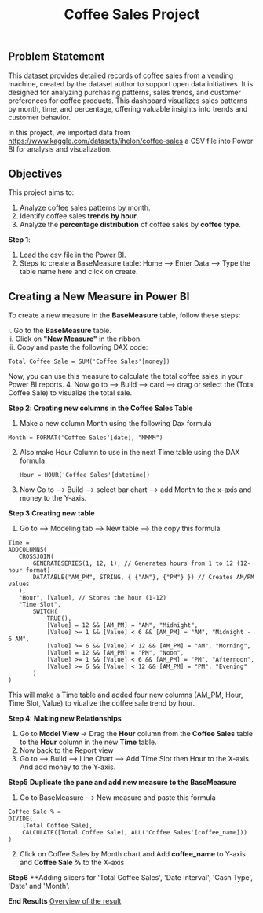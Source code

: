 <header>

<!--
  <<< Author notes: Course header >>>
  Include a 1280×640 image, course title in sentence case, and a concise description in emphasis.
  In your repository settings: enable template repository, add your 1280×640 social image, auto delete head branches.
  Add your open source license, GitHub uses MIT license.
-->

# Coffee Sales Project


</header>

<!--
  <<< Author notes: Step 1 >>>
  Choose 3-5 steps for your course.
  The first step is always the hardest, so pick something easy!
  Link to docs.github.com for further explanations.
  Encourage users to open new tabs for steps!
-->

## Problem Statement

This dataset provides detailed records of coffee sales from a vending machine, created by the dataset author to support open data initiatives. It is designed for analyzing purchasing patterns, sales trends, and customer preferences for coffee products. This dashboard visualizes sales patterns by month, time, and percentage, offering valuable insights into trends and customer behavior.

In this project, we imported data from https://www.kaggle.com/datasets/ihelon/coffee-sales a CSV file into Power BI for analysis and visualization.

## Objectives

This project aims to:
1. Analyze coffee sales patterns by month.
2. Identify coffee sales **trends by hour**.
3. Analyze the **percentage distribution** of coffee sales by **coffee type**.


**Step 1**: 
1. Load the csv file in the Power BI.
2. Steps to create a BaseMeasure table: Home --> Enter Data --> Type the table name here and click on create.

## Creating a New Measure in Power BI  

To create a new measure in the **BaseMeasure** table, follow these steps:

i. Go to the **BaseMeasure** table.  
ii. Click on **"New Measure"** in the ribbon.  
iii. Copy and paste the following DAX code:

```DAX
Total Coffee Sale = SUM('Coffee Sales'[money])
```

Now, you can use this measure to calculate the total coffee sales in your Power BI reports.
4. Now go to --> Build --> card --> drag or select the (Total Coffee Sale) to visualize the total sale.

**Step 2**:
**Creating new columns in the Coffee Sales Table**
1. Make a new column Month using the following Dax formula
``` DAX
Month = FORMAT('Coffee Sales'[date], "MMMM")
```
2. Also make Hour Column to use in the next Time table using the DAX formula
   ```DAX
   Hour = HOUR('Coffee Sales'[datetime])
   ```
2. Now Go to --> Build --> select bar chart --> add Month to the x-axis and money to the Y-axis.

**Step 3**
**Creating new table**
1. Go to --> Modeling tab --> New table --> the copy this formula
 ```DAX
Time = 
ADDCOLUMNS(
    CROSSJOIN(
        GENERATESERIES(1, 12, 1), // Generates hours from 1 to 12 (12-hour format)
        DATATABLE("AM_PM", STRING, { {"AM"}, {"PM"} }) // Creates AM/PM values
    ),
    "Hour", [Value], // Stores the hour (1-12)
    "Time Slot", 
        SWITCH(
            TRUE(),
            [Value] = 12 && [AM_PM] = "AM", "Midnight",
            [Value] >= 1 && [Value] < 6 && [AM_PM] = "AM", "Midnight - 6 AM",
            [Value] >= 6 && [Value] < 12 && [AM_PM] = "AM", "Morning",
            [Value] = 12 && [AM_PM] = "PM", "Noon",
            [Value] >= 1 && [Value] < 6 && [AM_PM] = "PM", "Afternoon",
            [Value] >= 6 && [Value] < 12 && [AM_PM] = "PM", "Evening"
        )
)
```

 This will make a Time table and added four new columns (AM_PM, Hour, Time Slot, Value) to viualize the coffee sale trend by hour.

 **Step 4**:
 **Making new Relationships**
 1. Go to **Model View** → Drag the **Hour** column from the **Coffee Sales** table to the **Hour** column in the new **Time** table.
2. Now back to the Report view
3. Go to --> Build --> Line Chart --> Add Time Slot then Hour to the X-axis. And add money to the Y-axis.

**Step5**
**Duplicate the pane and add new measure to the BaseMeasure**
1. Go to BaseMeasure --> New measure and paste this formula
```DAX
Coffee Sale % = 
DIVIDE(
    [Total Coffee Sale], 
    CALCULATE([Total Coffee Sale], ALL('Coffee Sales'[coffee_name]))
)
```

2. Click on Coffee Sales by Month chart and Add **coffee_name** to Y-axis and **Coffee Sale %** to the X-axis


**Step6** 
**Adding slicers for 'Total Coffee Sales', 'Date Interval', 'Cash Type', 'Date' and 'Month'.

**End Results**
[Overview of the result](images/Overview.png)



